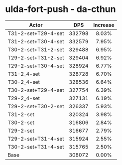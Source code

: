 # ulda-fort-push - da-cthun
| Actor | DPS | Increase |
|---|:---:|:---:|
|T31-2-set+T29-4-set|332798|8.03%|
|T31-2-set+T30-4-set|332579|7.95%|
|T30-2-set+T31-2-set|329488|6.95%|
|T29-2-set+T31-2-set|329404|6.92%|
|T29-2-set+T30-4-set|328924|6.77%|
|T31-2_4-set|328728|6.70%|
|T30-2_4-set|328536|6.64%|
|T30-2-set+T29-4-set|327754|6.39%|
|T29-2_4-set|327131|6.19%|
|T29-2-set+T30-2-set|326337|5.93%|
|T31-2-set|320324|3.98%|
|T30-2-set|316806|2.84%|
|T29-2-set|316677|2.79%|
|T29-2-set+T31-4-set|315924|2.55%|
|T30-2-set+T31-4-set|315765|2.50%|
|Base|308072|0.00%|
